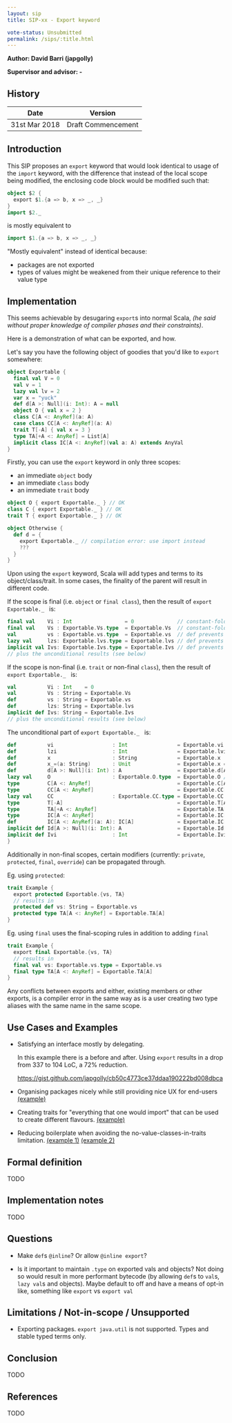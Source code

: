 ```yaml
---
layout: sip
title: SIP-xx - Export keyword

vote-status: Unsubmitted
permalink: /sips/:title.html
---
```


**Author: David Barri (japgolly)**

**Supervisor and advisor: -**

## History

| Date          | Version            |
|---------------|--------------------|
| 31st Mar 2018 | Draft Commencement |


## Introduction

This SIP proposes an `export` keyword that would look identical to usage of the `import` keyword,
with the difference that instead of the local scope being modified, the enclosing code block would
be modified such that:

```scala
object $2 {
  export $1.{a => b, x => _, _}
}
import $2._
```

is mostly equivalent to

```scala
import $1.{a => b, x => _, _}
```

"Mostly equivalent" instead of identical because:

* packages are not exported
* types of values might be weakened from their unique reference to their value type


## Implementation

This seems achievable by desugaring `export`s into normal Scala,
*(he said without proper knowledge of compiler phases and their constraints)*.

Here is a demonstration of what can be exported, and how.

Let's say you have the following object of goodies that you'd like to `export` somewhere:

```scala
object Exportable {
  final val V = 0
  val v = 1
  lazy val lv = 2
  var x = "yuck"
  def d[A >: Null](i: Int): A = null
  object O { val x = 2 }
  class C[A <: AnyRef](a: A)
  case class CC[A <: AnyRef](a: A)
  trait T[-A] { val x = 3 }
  type TA[+A <: AnyRef] = List[A]
  implicit class IC[A <: AnyRef](val a: A) extends AnyVal
}
```

Firstly, you can use the `export` keyword in only three scopes:
* an immediate `object` body
* an immediate `class` body
* an immediate `trait` body

```scala
object O { export Exportable._ } // OK
class C { export Exportable._ } // OK
trait T { export Exportable._ } // OK

object Otherwise {
  def d = {
    export Exportable._ // compilation error: use import instead
    ???
  }
}
```

Upon using the `export` keyword, Scala will add types and terms to its object/class/trait.
In some cases, the finality of the parent will result in different code.

If the scope is final (i.e. `object` or `final class`), then the result of `export Exportable._ ` is:

```scala
final val    Vi : Int                 = 0              // constant-fold value already (?)
final val    Vs : Exportable.Vs.type  = Exportable.Vs  // constant-folding(?) + type equality
val          vs : Exportable.vs.type  = Exportable.vs  // def prevents this.vs.type
lazy val     lzs: Exportable.lvs.type = Exportable.lvs // def prevents this.lvs.type
implicit val Ivs: Exportable.Ivs.type = Exportable.Ivs // def prevents this.vs.type
// plus the unconditional results (see below)
```

If the scope is non-final (i.e. `trait` or non-final `class`), then the result of `export Exportable._ ` is:

```scala
val          Vi : Int    = 0
val          Vs : String = Exportable.Vs
def          vs : String = Exportable.vs
def          lzs: String = Exportable.lvs
implicit def Ivs: String = Exportable.Ivs
// plus the unconditional results (see below)
```

The unconditional part of `export Exportable._ ` is:

```scala
def          vi                   : Int                = Exportable.vi // .type not available on primitives
def          lzi                  : Int                = Exportable.lvi // .type not available on primitives
def          x                    : String             = Exportable.x
def          x_=(a: String)       : Unit               = Exportable.x = a
def          d[A >: Null](i: Int) : A                  = Exportable.d[A](i)
lazy val     O                    : Exportable.O.type  = Exportable.O // def prevents v.type
type         C[A <: AnyRef]                            = Exportable.C[A]
type         CC[A <: AnyRef]                           = Exportable.CC[A]
lazy val     CC                   : Exportable.CC.type = Exportable.CC // def prevents v.type
type         T[-A]                                     = Exportable.T[A]
type         TA[+A <: AnyRef]                          = Exportable.TA[A]
type         IC[A <: AnyRef]                           = Exportable.IC[A]
def          IC[A <: AnyRef](a: A): IC[A]              = Exportable.IC[A](a)
implicit def Id[A >: Null](i: Int): A                  = Exportable.Id[A](i)
implicit def Ivi                  : Int                = Exportable.Ivi // .type not available on primitives
}
```

Additionally in non-final scopes, certain modifiers
(currently: `private`, `protected`, `final`, `override`)
can be propagated through.

Eg. using `protected`:
```scala
trait Example {
  export protected Exportable.{vs, TA}
  // results in
  protected def vs: String = Exportable.vs
  protected type TA[A <: AnyRef] = Exportable.TA[A]
}
```

Eg. using `final` uses the final-scoping rules in addition to adding `final`
```scala
trait Example {
  export final Exportable.{vs, TA}
  // results in
  final val vs: Exportable.vs.type = Exportable.vs
  final type TA[A <: AnyRef] = Exportable.TA[A]
}
```

Any conflicts between exports and either, existing members or other exports,
is a compiler error in the same way as is a user creating two type aliases with the
same name in the same scope.


## Use Cases and Examples

* Satisfying an interface mostly by delegating.

  In this example there is a before and after.
  Using `export` results in a drop from 337 to 104 LoC, a 72% reduction.

  https://gist.github.com/japgolly/cb50c4773ce37ddaa190222bd008dbca

* Organising packages nicely while still providing nice UX for end-users
  [(example)](https://github.com/japgolly/scalajs-react/blob/v1.2.0/core/src/main/scala/japgolly/scalajs/react/package.scala#L26-L41)

* Creating traits for "everything that one would import" that can be used to create different flavours.
  [(example)](https://github.com/japgolly/scalacss/blob/master/core/shared/src/main/scala/scalacss/defaults/Exports.scala)

* Reducing boilerplate when avoiding the no-value-classes-in-traits limitation.
  [(example 1)](https://github.com/japgolly/scalajs-react/blob/v1.2.0/scalaz-7.2/src/main/scala/japgolly/scalajs/react/internal/ScalazReactExt.scala#L59-L63)
  [(example 2)](https://github.com/japgolly/scalajs-react/blob/v1.2.0/scalaz-7.2/src/main/scala/japgolly/scalajs/react/internal/ScalazReactState.scala#L36-L39)


## Formal definition
TODO


## Implementation notes
TODO


## Questions

* Make `def`s `@inline`? Or allow `@inline export`?

* Is it important to maintain `.type` on exported vals and objects?
  Not doing so would result in more performant bytecode
  (by allowing `def`s to `val`s, `lazy val`s and objects).
  Maybe default to off and have a means of opt-in like, something like `export` vs `export val`


## Limitations / Not-in-scope / Unsupported

* Exporting packages. `export java.util` is not supported. Types and stable typed terms only.


## Conclusion
TODO


## References
TODO
